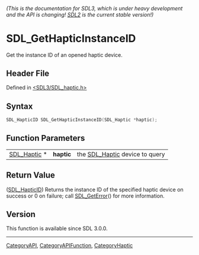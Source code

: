 ###### (This is the documentation for SDL3, which is under heavy development and the API is changing! [SDL2](https://wiki.libsdl.org/SDL2/) is the current stable version!)
# SDL_GetHapticInstanceID

Get the instance ID of an opened haptic device.

## Header File

Defined in [<SDL3/SDL_haptic.h>](https://github.com/libsdl-org/SDL/blob/main/include/SDL3/SDL_haptic.h)

## Syntax

```c
SDL_HapticID SDL_GetHapticInstanceID(SDL_Haptic *haptic);
```

## Function Parameters

|                            |            |                                              |
| -------------------------- | ---------- | -------------------------------------------- |
| [SDL_Haptic](SDL_Haptic) * | **haptic** | the [SDL_Haptic](SDL_Haptic) device to query |

## Return Value

([SDL_HapticID](SDL_HapticID)) Returns the instance ID of the specified
haptic device on success or 0 on failure; call
[SDL_GetError](SDL_GetError)() for more information.

## Version

This function is available since SDL 3.0.0.

----
[CategoryAPI](CategoryAPI), [CategoryAPIFunction](CategoryAPIFunction), [CategoryHaptic](CategoryHaptic)

